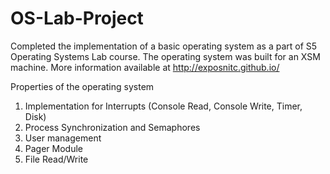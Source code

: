 # OS-Lab-Project
Completed the implementation of a basic operating system as a part of S5 Operating Systems Lab course. The operating system was built for an XSM machine. More information available at http://exposnitc.github.io/

Properties of the operating system
 1. Implementation for Interrupts (Console Read, Console Write, Timer, Disk)
 2. Process Synchronization and Semaphores
 3. User management
 4. Pager Module
 5. File Read/Write
